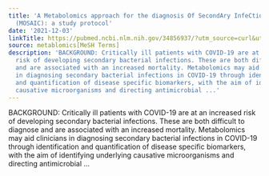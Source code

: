 ```yaml
---
title: 'A Metabolomics approach for the diagnosis Of SecondAry InfeCtions in COVID-19
  (MOSAIC): a study protocol'
date: '2021-12-03'
linkTitle: https://pubmed.ncbi.nlm.nih.gov/34856937/?utm_source=curl&utm_medium=rss&utm_campaign=pubmed-2&utm_content=1Zkrxt7ktlCbHBXEV3v65xxSnkSWNsJ1A6Fq3gBniKhGfIUslK&fc=20210907212339&ff=20211214195219&v=2.16.0
source: metablomics[MeSH Terms]
description: 'BACKGROUND: Critically ill patients with COVID-19 are at an increased
  risk of developing secondary bacterial infections. These are both difficult to diagnose
  and are associated with an increased mortality. Metabolomics may aid clinicians
  in diagnosing secondary bacterial infections in COVID-19 through identification
  and quantification of disease specific biomarkers, with the aim of identifying underlying
  causative microorganisms and directing antimicrobial ...'
---
```

BACKGROUND: Critically ill patients with COVID-19 are at an increased risk of developing secondary bacterial infections. These are both difficult to diagnose and are associated with an increased mortality. Metabolomics may aid clinicians in diagnosing secondary bacterial infections in COVID-19 through identification and quantification of disease specific biomarkers, with the aim of identifying underlying causative microorganisms and directing antimicrobial ...